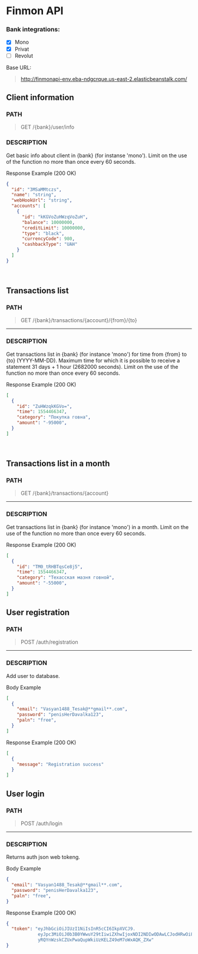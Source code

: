 # Finmon API

### Bank integrations:
- [x] Mono
- [x] Privat
- [ ] Revolut 

Base URL:
> http://finmonapi-env.eba-ndgcrque.us-east-2.elasticbeanstalk.com/

## **Client information**

### PATH

> GET /{bank}/user/info


### DESCRIPTION
Get basic info about client in {bank} (for instanse 'mono'). Limit on the use of the function no more than once every 60 seconds.

Response Example (200 OK)
``` json
{
  "id": "3MSaMMtczs",
  "name": "string",
  "webHookUrl": "string",
  "accounts": [
    {
      "id": "kKGVoZuHWzqVoZuH",
      "balance": 10000000,
      "creditLimit": 10000000,
      "type": "black",
      "currencyCode": 980,
      "cashbackType": "UAH"
    }
  ]
}
````
<br/>

## **Transactions list**
### PATH

> GET /{bank}/transactions/{account}/{from}/{to}
****

### DESCRIPTION
Get transactions list in {bank} (for instance 'mono') for time from {from} to {to} (YYYY-MM-DD). Maximum time for which it is possible to receive a statement 31 days + 1 hour (2682000 seconds). Limit on the use of the function no more than once every 60 seconds.

Response Example (200 OK)
``` json
[
  {
    "id": "ZuHWzqkKGVo=",
    "time": 1554466347,
    "category": "Покупка говна",
    "amount": "-95000",
  }
]
````
<br/>

## **Transactions list in a month**
### PATH

> GET /{bank}/transactions/{account}
****

### DESCRIPTION
Get transactions list in {bank} (for instance 'mono') in a month. Limit on the use of the function no more than once every 60 seconds.

Response Example (200 OK)
``` json
[
  {
    "id": "TM0_tRHBTqsCe8j5",
    "time": 1554466347,
    "category": "Техасская мазня говной",
    "amount": "-55000",
  }
]
````

## **User registration**
### PATH

> POST /auth/registration
****

### DESCRIPTION
Add user to database.

Body Example
``` json
[
  {
    "email": "Vasyan1488_Tesak@**gmail**.com",
    "password": "penisHerDavalka123",
    "paln": "free",
  }
]
````

Response Example (200 OK)
``` json
[
  {
    "message": "Registration success"
  }
]
````

## **User login**
### PATH

> POST /auth/login
****

### DESCRIPTION
Returns auth json web tokeng.

Body Example
``` json
{
  "email": "Vasyan1488_Tesak@**gmail**.com",
  "password": "penisHerDavalka123",
  "paln": "free",
}
````

Response Example (200 OK)
``` json
{
  "token": "eyJhbGciOiJIUzI1NiIsInR5cCI6IkpXVCJ9.
            eyJpc3MiOiJ0b3B0YWwuY29tIiwiZXhwIjoxNDI2NDIwODAwLCJodHRwOi8vdG9wdGFsLmNvbS9qd3RfY2xhaW1zL2lzX2FkbWluIjp0cnVlLCJjb21wYW55IjoiVG9wdGFsIiwiYXdlc29tZSI6dHJ1ZX0.
            yRQYnWzskCZUxPwaQupWkiUzKELZ49eM7oWxAQK_ZXw"
}
````